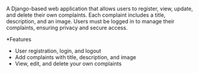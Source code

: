 A Django-based web application that allows users to register, view, update, and delete their own complaints. Each complaint includes a title, description, and an image. Users must be logged in to manage their complaints, ensuring privacy and secure access.

*Features
- User registration, login, and logout  
- Add complaints with title, description, and image  
- View, edit, and delete your own complaints  
